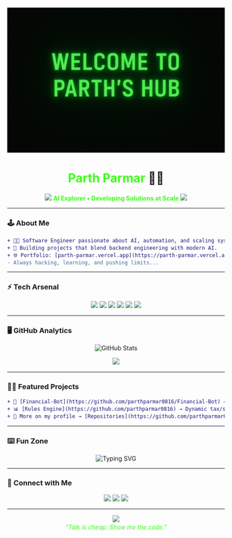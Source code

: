
<p align="center">
  <img src="Banner.png" alt="Welcome Banner"/>
</p>

<h1 align="center">
  <span style="color:#39ff14;">Parth Parmar</span> 👨‍💻
</h1>

<p align="center">
  <img src="https://media.giphy.com/media/26xBPQhJxxsCA7nMc/giphy.gif" width="60"/>  
  <b style="color:#39ff14;">AI Explorer • Developing Solutions at Scale</b>  
  <img src="https://media.giphy.com/media/26xBPQhJxxsCA7nMc/giphy.gif" width="60"/>  
</p>

---

### 🕹️ About Me

```diff
+ 👨‍💻 Software Engineer passionate about AI, automation, and scaling systems.
+ 🚀 Building projects that blend backend engineering with modern AI.
+ 🌐 Portfolio: [parth-parmar.vercel.app](https://parth-parmar.vercel.app/)
- Always hacking, learning, and pushing limits...
```

---

### ⚡ Tech Arsenal

<p align="center">
  <img src="https://img.shields.io/badge/Python-39FF14?style=for-the-badge&logo=python&logoColor=000000"/>
  <img src="https://img.shields.io/badge/Flask-39FF14?style=for-the-badge&logo=flask&logoColor=000000"/>
  <img src="https://img.shields.io/badge/React-39FF14?style=for-the-badge&logo=react&logoColor=000000"/>
  <img src="https://img.shields.io/badge/Node.js-39FF14?style=for-the-badge&logo=node.js&logoColor=000000"/>
  <img src="https://img.shields.io/badge/PostgreSQL-39FF14?style=for-the-badge&logo=postgresql&logoColor=000000"/>
  <img src="https://img.shields.io/badge/Docker-39FF14?style=for-the-badge&logo=docker&logoColor=000000"/>
</p>

---

### 🖥️ GitHub Analytics

<p align="center">
  <img src="https://github-readme-stats.vercel.app/api?username=parthparmar0816&show_icons=true&theme=chartreuse-dark&title_color=39ff14&icon_color=39ff14&text_color=39ff14&bg_color=000000" alt="GitHub Stats" height="160"/>
</p>

<p align="center">
  <img src="https://github-readme-stats.vercel.app/api/top-langs/?username=parthparmar0816&layout=compact&theme=chartreuse-dark&title_color=39ff14&text_color=39ff14&bg_color=000000" height="160"/>
</p>

---

### 🧑‍💻 Featured Projects

```diff
+ 🔐 [Financial-Bot](https://github.com/parthparmar0816/Financial-Bot) → AI-powered financial assistant.
+ 📊 [Rules Engine](https://github.com/parthparmar0816) → Dynamic tax/staff rule automation.
+ 📡 More on my profile → [Repositories](https://github.com/parthparmar0816?tab=repositories)
```

---

### ⌨️ Fun Zone

<p align="center">
  <img src="https://readme-typing-svg.herokuapp.com?font=Fira+Code&size=24&pause=1000&color=39FF14&background=000000&center=true&vCenter=true&width=600&lines=Welcome+to+my+Terminal...;Access+Granted+✔;Loading+cool+projects...;print('Hello+World!')" alt="Typing SVG" />
</p>

---

### 📡 Connect with Me

<p align="center">
  <a href="https://parth-parmar.vercel.app/"><img src="https://img.shields.io/badge/Portfolio-39FF14?style=for-the-badge&logo=About.me&logoColor=000000"/></a>
  <a href="https://www.linkedin.com/in/parthparmar0816/"><img src="https://img.shields.io/badge/LinkedIn-39FF14?style=for-the-badge&logo=linkedin&logoColor=000000"/></a>
  <a href="mailto:parth.parmar1616@gmail.com"><img src="https://img.shields.io/badge/Email-39FF14?style=for-the-badge&logo=gmail&logoColor=000000"/></a>
</p>

---

<p align="center">
  <img src="https://media.giphy.com/media/du3J3cXyzhj75IOgvA/giphy.gif" width="200"/>
  <br/>
  <i style="color:#39ff14;">“Talk is cheap. Show me the code.”</i>
</p>

